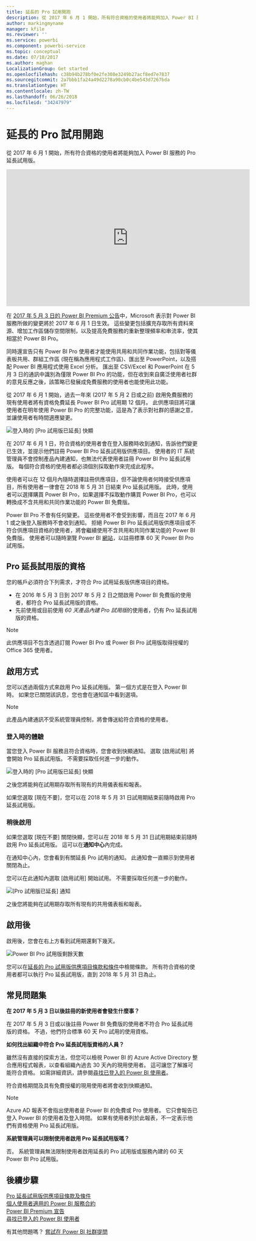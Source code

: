 ```yaml
---
title: 延長的 Pro 試用開跑
description: 從 2017 年 6 月 1 開始，所有符合資格的使用者將能夠加入 Power BI 服務的 Pro 延長試用版。
author: markingmyname
manager: kfile
ms.reviewer: ''
ms.service: powerbi
ms.component: powerbi-service
ms.topic: conceptual
ms.date: 07/18/2017
ms.author: maghan
LocalizationGroup: Get started
ms.openlocfilehash: c38b94b278bf0e2fe308e3249b27acf8ed7e7837
ms.sourcegitcommit: 2a7bbb1fa24a49d2278a90cb0c4be543d7267bda
ms.translationtype: HT
ms.contentlocale: zh-TW
ms.lasthandoff: 06/26/2018
ms.locfileid: "34247979"
---
```

# <a name="extended-pro-trial-activation"></a>延長的 Pro 試用開跑
從 2017 年 6 月 1 開始，所有符合資格的使用者將能夠加入 Power BI 服務的 Pro 延長試用版。

<iframe width="640" height="360" src="https://www.youtube.com/embed/tPsNoPyY9aA?showinfo=0" frameborder="0" allowfullscreen></iframe>

在 [2017 年 5 月 3 日的 Power BI Premium 公告](https://powerbi.microsoft.com/blog/microsoft-accelerates-modern-bi-adoption-with-power-bi-premium/)中，Microsoft 表示對 Power BI 服務所做的變更將於 2017 年 6 月 1 日生效。 這些變更包括擴充存取所有資料來源、增加工作區儲存空間限制，以及提高免費服務的重新整理頻率和串流率，使其相當於 Power BI Pro。

同時還宣告只有 Power BI Pro 使用者才能使用共用和共同作業功能，包括對等儀表板共用、群組工作區 (現在稱為應用程式工作區)、匯出至 PowerPoint，以及搭配 Power BI 應用程式使用 Excel 分析。 匯出至 CSV/Excel 和 PowerPoint 在 5 月 3 日的通訊中識別為僅限 Power BI Pro 的功能，但在收到來自廣泛使用者社群的意見反應之後，該策略已發展成免費服務的使用者也能使用此功能。

從 2017 年 6 月 1 開始，過去一年來 (2017 年 5 月 2 日或之前) 啟用免費服務的現有使用者將有資格免費延長 Power BI Pro 試用期 12 個月。 此供應項目將可讓使用者在明年使用 Power BI Pro 的完整功能，這是為了表示對社群的感謝之意，並讓使用者有時間適應變更。

![登入時的 [Pro 試用版已延長] 快顯](media/service-extended-pro-trial/extended-pro-trial-activate-pop-up.png)

在 2017 年 6 月 1 日，符合資格的使用者會在登入服務時收到通知，告訴他們變更已生效，並提示他們註冊 Power BI Pro 延長試用版供應項目。 使用者的 IT 系統管理員不會控制產品內建通知，也無法代表使用者註冊 Power BI Pro 延長試用版。 每個符合資格的使用者都必須個別採取動作來完成此程序。

使用者可以在 12 個月內隨時選擇註冊供應項目，但不論使用者何時接受供應項目，所有使用者一律會在 2018 年 5 月 31 日結束 Pro 延長試用版。 此時，使用者可以選擇購買 Power BI Pro，如果選擇不採取動作購買 Power BI Pro，也可以轉換成不含共用和共同作業功能的 Power BI 免費版。

Power BI Pro 不會有任何變更。 這些使用者不會受到影響，而且在 2017 年 6 月 1 或之後登入服務時不會收到通知。 拒絕 Power BI Pro 延長試用版供應項目或不符合供應項目資格的使用者，將會繼續使用不含共用和共同作業功能的 Power BI 免費版。 使用者可以隨時瀏覽 Power BI [網站](https://powerbi.microsoft.com/get-started/)，以註冊標準 60 天 Power BI Pro 試用版。

## <a name="eligibility-for-extended-pro-trial"></a>Pro 延長試用版的資格
您的帳戶必須符合下列需求，才符合 Pro 試用延長版供應項目的資格。

* 在 2016 年 5 月 3 日到 2017 年 5 月 2 日之間啟用 Power BI 免費版的使用者，都符合 Pro 延長試用版的資格。
* 先前使用或目前使用 *60 天產品內建 Pro 試用版*的使用者，仍有 Pro 延長試用版的資格。

> [!NOTE]
> 此供應項目不包含透過訂閱 Power BI Pro 或 Power BI Pro 試用版取得授權的 Office 365 使用者。
> 
> 

## <a name="how-to-activate"></a>啟用方式
您可以透過兩個方式來啟用 Pro 延長試用版。 第一個方式是在登入 Power BI 時。 如果您已關閉該訊息，您也會在通知區中看到選項。

> [!NOTE]
> 此產品內建通訊不受系統管理員控制，將會傳送給符合資格的使用者。
> 
> 

### <a name="experience-at-sign-in"></a>登入時的體驗
當您登入 Power BI 服務且符合資格時，您會收到快顯通知。 選取 [啟用試用] 將會開始 Pro 延長試用版。 不需要採取任何進一步的動作。

![登入時的 [Pro 試用版已延長] 快顯](media/service-extended-pro-trial/extended-pro-trial-pop-up.png)

之後您將能夠在試用期存取所有現有的共用儀表板和報表。

如果您選取 [現在不要]，您可以在 2018 年 5 月 31 日試用期結束前隨時啟用 Pro 延長試用版。

### <a name="activation-at-a-later-date"></a>稍後啟用
如果您選取 [現在不要] 關閉快顯，您可以在 2018 年 5 月 31 日試用期結束前隨時啟用 Pro 延長試用版。 這可以在**通知中心**內完成。

在通知中心內，您會看到有關延長 Pro 試用的通知。 此通知會一直顯示到使用者關閉為止。

您可以在此通知內選取 [啟用試用] 開始試用。 不需要採取任何進一步的動作。

![[Pro 試用版已延長] 通知](media/service-extended-pro-trial/extended-pro-trial-notification.png)

之後您將能夠在試用期存取所有現有的共用儀表板和報表。

## <a name="after-activation"></a>啟用後
啟用後，您會在右上方看到試用期還剩下幾天。

![Power BI Pro 試用版剩餘天數](media/service-extended-pro-trial/powerbi-trial-days-left.png)

您可以在[延長的 Pro 試用版供應項目條款和條件](https://aka.ms/power-bi-trial)中檢閱條款。 所有符合資格的使用者都可以執行 Pro 延長試用版，直到 2018 年 5 月 31 日為止。

## <a name="frequently-asked-questions"></a>常見問題集
**在 2017 年 5 月 3 日以後註冊的新使用者會發生什麼事？**

在 2017 年 5 月 3 日或以後註冊 Power BI 免費版的使用者不符合 Pro 延長試用版的資格。 不過，他們符合標準 60 天 Pro 試用的使用資格。

**如何找出組織中符合 Pro 延長試用版資格的人員？**

雖然沒有直接的探索方法，但您可以檢視 Power BI 的 Azure Active Directory 整合應用程式報表，以查看組織內過去 30 天內的現用使用者。 這可讓您了解誰可能符合資格。 如需詳細資訊，請參閱[尋找已登入的 Power BI 使用者](service-admin-access-usage.md)。

符合資格期間及具有免費授權的現用使用者將會收到快顯通知。 

> [!NOTE]
> Azure AD 報表不會指出使用者是 Power BI 的免費或 Pro 使用者。 它只會報告已登入 Power BI 的使用者及登入時間。 如果有使用者列於此報表，不一定表示他們有資格使用 Pro 延長試用版。
> 
> 

**系統管理員可以限制使用者啟用 Pro 延長試用版嗎？**

否。 系統管理員無法限制使用者啟用延長的 Pro 試用版或服務內建的 60 天 Power BI Pro 試用版。

## <a name="next-steps"></a>後續步驟

  [Pro 延長試用版供應項目條款及條件](https://aka.ms/power-bi-trial)  
[個人使用者適用的 Power BI 服務合約](https://powerbi.microsoft.com/terms-of-service/)  
[Power BI Premium 宣告](https://aka.ms/pbipremium-announcement)  
[尋找已登入的 Power BI 使用者](service-admin-access-usage.md)

有其他問題嗎？ [嘗試在 Power BI 社群提問](https://community.powerbi.com/)

